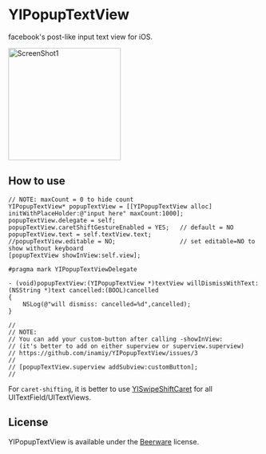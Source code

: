 YIPopupTextView
===============

facebook's post-like input text view for iOS.

<img src="http://i.imgur.com/XSCZuja.png" alt="ScreenShot1" width="225px" style="width:225px;" />

How to use
----------
```
// NOTE: maxCount = 0 to hide count
YIPopupTextView* popupTextView = [[YIPopupTextView alloc] initWithPlaceHolder:@"input here" maxCount:1000];
popupTextView.delegate = self;
popupTextView.caretShiftGestureEnabled = YES;   // default = NO
popupTextView.text = self.textView.text;
//popupTextView.editable = NO;                  // set editable=NO to show without keyboard
[popupTextView showInView:self.view];

#pragma mark YIPopupTextViewDelegate

- (void)popupTextView:(YIPopupTextView *)textView willDismissWithText:(NSString *)text cancelled:(BOOL)cancelled
{
    NSLog(@"will dismiss: cancelled=%d",cancelled);
}

//
// NOTE:
// You can add your custom-button after calling -showInView:
// (it's better to add on either superview or superview.superview)
// https://github.com/inamiy/YIPopupTextView/issues/3
//
// [popupTextView.superview addSubview:customButton];
//

```

For `caret-shifting`, it is better to use [YISwipeShiftCaret](https://github.com/inamiy/YISwipeShiftCaret) for all UITextField/UITextViews.


License
-------
YIPopupTextView is available under the [Beerware](http://en.wikipedia.org/wiki/Beerware) license.
